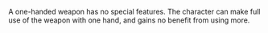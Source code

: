 A one-handed weapon has no special features. The character can make full use of the weapon with one hand, and gains no benefit from using more.
